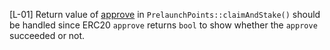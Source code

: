 [L-01] Return value of [approve](https://github.com/code-423n4/2024-05-loop/blob/40167e469edde09969643b6808c57e25d1b9c203/src/PrelaunchPoints.sol#L231) in `PrelaunchPoints::claimAndStake()` should be handled since ERC20 `approve` returns `bool` to show whether the `approve` succeeded or not.